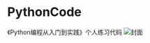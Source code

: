 # PythonCode
《Python编程从入门到实践》个人练习代码
 ![封面](https://github.com/kdjlyy/Pictures/blob/master/Python%E7%BC%96%E7%A8%8B%E4%BB%8E%E5%85%A5%E9%97%A8%E5%88%B0%E5%AE%9E%E8%B7%B5%E5%B0%81%E9%9D%A2.jpg)
